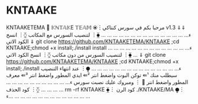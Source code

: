 # KNTAAKE
KNTAAKETEMA
🦅 𝕂ℕ𝕋𝔸𝕂E 𝕋𝔼𝔸𝕄
⦿︙مرحبا بكم في سورس كنتاكي
v1.3 ⇓⇓
ء… … … … … … … … … … … … … … …
⧳︙ لتنصيب السورس مع المكاتب 
⧲︙ انسخ الكود الاتي ⇓
git clone https://github.com/KNTAAKETEMA/KNTAAKE ;cd KNTAAKE;chmod +x install;./install install
ء… … … … … … … … … … … … … … …
⧳︙ لتنصيب السورس من دون مكاتب 
⧲︙ انسخ الكود الاتي ⇓
git clone https://github.com/KNTAAKETEMA/KNTAAKE ;cd KNTAAKE;chmod +x install;./install
ء… … … … … … … … … … … … … … …
⧭︙ عند انتهاء التنصيب سيطلب منك 
      ¹⇚ توكن البوت واضغط انتر
      ²⇚ ايدي المطور واضغط انتر
      ³⇚ معرف المطور واضغط انتر
🦅  ︙ ومبروك عليك نصبت سورس
ء… … … … … … … … … … … … … … …
⧰︙ كود الحذف 
rm -rf KNTAAKE
⧱︙ كود الرن
./KNTAAKE/MA
⧭︙ 
ء… … … … … … … … … … … … … …
